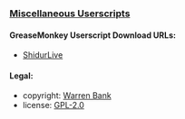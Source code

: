### [Miscellaneous Userscripts](https://github.com/warren-bank/crx-miscellaneous/tree/greasemonkey-userscript)

#### GreaseMonkey Userscript Download URLs:

* [ShidurLive](https://github.com/warren-bank/crx-miscellaneous/raw/greasemonkey-userscript/greasemonkey-userscript/ShidurLive-embed.user.js)

#### Legal:

* copyright: [Warren Bank](https://github.com/warren-bank)
* license: [GPL-2.0](https://www.gnu.org/licenses/old-licenses/gpl-2.0.txt)
